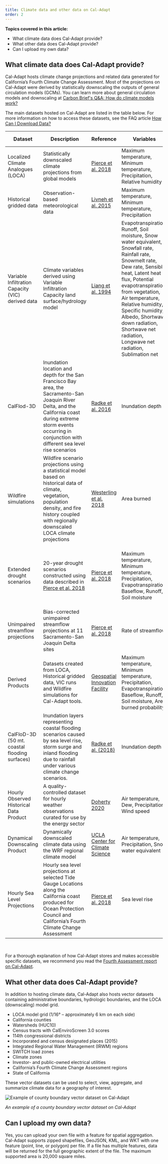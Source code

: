 ```yaml
---
title: Climate data and other data on Cal-Adapt
order: 2
---
```


**Topics covered in this article:**

- What climate data does Cal-Adapt provide?
- What other data does Cal-Adapt provide?
- Can I upload my own data?

## What climate data does Cal-Adapt provide?

Cal-Adapt hosts climate change projections and related data generated for California’s Fourth Climate Change Assessment. Most of the projections on Cal-Adapt were derived by statistically downscaling the outputs of general circulation models (GCMs). You can learn more about general circulation models and downscaling at [Carbon Brief's Q&A: How do climate models work?](https://www.carbonbrief.org/qa-how-do-climate-models-work)

The main datasets hosted on Cal-Adapt are listed in the table below. For more information on how to access these datasets, see the FAQ article [How Can I Download Data?](/help/faqs/how-can-i-download-data/)

<div class="table-wrapper">

| Dataset                                           | Description                                                                                                                                                                                                                 | Reference                                                                                                             | Variables                                                                                                                                                                                                                                                                                                                                       | Scenarios                                                                    | Time periods        |
|---------------------------------------------------|-----------------------------------------------------------------------------------------------------------------------------------------------------------------------------------------------------------------------------|-----------------------------------------------------------------------------------------------------------------------|-------------------------------------------------------------------------------------------------------------------------------------------------------------------------------------------------------------------------------------------------------------------------------------------------------------------------------------------------|------------------------------------------------------------------------------|---------------------|
| Localized Climate Analogues (LOCA)                | Statistically downscaled climate projections from global models                                                                                                                                                             | [Pierce et al. 2018](https://www.energy.ca.gov/sites/default/files/2019-11/Projections_CCCA4-CEC-2018-006_ADA.pdf)     | Maximum temperature, Minimum temperature, Precipitation, Relative humidity                                                                                                                                                                                                                                                                       | Modeled historical, RCP 4.5, RCP 8.5                                           | 1950-2005, 2006-2100 |
| Historical gridded data                           | Observation-based meteorological data                                                                                                                                                                                       | [Livneh et al. 2015](https://www.nature.com/articles/sdata201542)                                                      | Maximum temperature, Minimum temperature, Precipitation                                                                                                                                                                                                                                                                                           | Observed historical                                                          | 1950-2013           |
| Variable Infiltration Capacity (VIC) derived data | Climate variables derived using Variable Infiltration Capacity land surface/hydrology model                                                                                                                                 | [Liang et al. 1994](https://agupubs.onlinelibrary.wiley.com/doi/abs/10.1029/94JD00483)                                 | Evapotranspiration, Runoff, Soil moisture, Snow water equivalent, Snowfall rate, Rainfall rate, Snowmelt rate, Dew rate, Sensible heat, Latent heat flux, Potential evapotranspiration from vegetation, Air temperature, Relative humidity, Specific humidity, Albedo, Shortwave down radiation, Shortwave net radiation, Longwave net radiation, Sublimation net | Observed historical, RCP 4.5, RCP 8.5                                          | 1950-2013, 2006-2100 |
| CalFlod-3D                                        | Inundation location and depth for the San Francisco Bay area, the Sacramento-San Joaquin River Delta, and the California coast during extreme storm events occurring in conjunction with different sea level rise scenarios | [Radke et al. 2016](https://cal-adapt.org/media/files/CEC-500-2017-008.pdf)                                            | Inundation depth                                                                                                                                                                                                                                                                                                                                | 0.5 meters rise, 1.0 meters rise, 1.41 meters rise                             | N/A                 |
| Wildfire simulations                              | Wildfire scenario projections using a statistical model based on historical data of climate, vegetation, population density, and fire history coupled with regionally downscaled LOCA climate projections                   | [Westerling et al. 2018](https://www.energy.ca.gov/sites/default/files/2019-11/Projections_CCCA4-CEC-2018-014_ADA.pdf) | Area burned                                                                                                                                                                                                                                                                                                                                     | RCP 4.5, RCP 8.5, Low population, Central population, High population            | 1960-2099           |
| Extended drought scenarios                        | 20-year drought scenarios constructed using data described in [Pierce et al. 2018](https://www.energy.ca.gov/sites/default/files/2019-11/Projections_CCCA4-CEC-2018-006_ADA.pdf)                                             | [Pierce et al. 2018](https://www.energy.ca.gov/sites/default/files/2019-11/Projections_CCCA4-CEC-2018-006_ADA.pdf)     | Maximum temperature, Minimum temperature, Precipitation, Evapotranspiration, Baseflow, Runoff, Soil moisture                                                                                                                                                                                                                                          | Early 21st century drought (2023-2042), Late 21st century drought (2051-2070) | 2018-2046, 2046-2074 |
| Unimpaired streamflow projections                 | Bias-corrected unimpaired streamflow projections at 11 Sacramento-San Joaquin Delta sites                                                                                                                                   | [Pierce et al. 2018](https://www.energy.ca.gov/sites/default/files/2019-11/Projections_CCCA4-CEC-2018-006_ADA.pdf)     | Rate of streamflow                                                                                                                                                                                                                                                                                                                              | Observed historical, Modeled historical, RCP 4.5, RCP 8.5                       | 1922-2015, 1951-2100 |
| Derived Products                                  | Datasets created from LOCA, Historical gridded data, VIC runs and Wildfire simulations for Cal-Adapt tools.                                                                                                                        | [Geospatial Innovation Facility](https://www.energy.ca.gov/sites/default/files/2019-11/Projections_CCCA4-CEC-2018-015_ADA.pdf) | Maximum temperature, Minimum temperature, Precipitation, Evapotranspiration, Baseflow, Runoff, Soil moisture, Area burned probability | Observed historical, Modeled historical, RCP 4.5, RCP 8.5 | 1950-2013, 2006-2100 |
| CalFloD-3D (50 mt. coastal flooding surfaces)     | Inundation layers representing coastal flooding scenarios caused by sea level rise, storm surge and inland flooding due to rainfall under various climate change scenarios. | [Radke et al. (2018)](https://www.energy.ca.gov/sites/default/files/2019-11/Energy_CCCA4-CEC-2018-012_ADA.pdf) | Inundation depth | RCP 4.5, RCP 8.5 | 2000-2100 |
| Hourly Observed Historical Data Product           | A quality-controlled dataset for hourly weather observations curated for use by the energy sector                                                                      | [Doherty 2020](https://www.energy.ca.gov/publications/2020/weather-and-climate-informatics-electricity-sector-subdaily-observations-and) | Air temperature, Dew, Precipitation, Wind speed | Observed historical | 1940-2021 |
| Dynamical Downscaling Product | Dynamically downscaled climate data using the WRF regional climate model | [UCLA Center for Climate Science](https://agupubs.onlinelibrary.wiley.com/doi/full/10.1029/2018GL080362) | Air temperature, Precipitation, Snow water equivalent | Observed historical, RCP 8.5 | 1991-2000, 2091-2100 |
| Hourly Sea Level Projections | Hourly sea level projections at selected Tide Gauge Locations along the California coast produced for Ocean Protection Council and  California’s Fourth Climate Change Assessment | [Pierce et al. 2018](https://www.energy.ca.gov/sites/default/files/2019-11/Projections_CCCA4-CEC-2018-006_ADA.pdf) | Sea level rise | RCP 4.5, RCP 8.5 | 2000-2100 |
</div><br>

For a thorough explanation of how Cal-Adapt stores and makes accessible specific datasets, we recommend you read the [Fourth Assessment report on Cal-Adapt](https://www.energy.ca.gov/sites/default/files/2019-11/Projections_CCCA4-CEC-2018-015_ADA.pdf).

## What other data does Cal-Adapt provide?

In addition to hosting climate data, Cal-Adapt also hosts vector datasets containing administrative boundaries, hydrologic boundaries, and the LOCA (downscaling) model grid.

- LOCA model grid (1/16° – approximately 6 km on each side)
- California counties
- Watersheds (HUC10)
- Census tracts with CalEnviroScreen 3.0 scores
- 114th congressional districts
- Incorporated and census designated places (2015)
- Integrated Regional Water Management (IRWM) regions
- SWITCH load zones
- Climate zones
- Investor- and public-owned electrical utilities
- California’s Fourth Climate Change Assessment regions
- State of California

These vector datasets can be used to select, view, aggregate, and summarize climate data for a geography of interest.

<img class="img--get-started" alt="Example of county boundary vector dataset on Cal-Adapt" src="img/get-started/gs2_lccs_county_boundary_lg.jpg" srcset="img/get-started/gs2_lccs_county_boundary_sm.jpg 375w, img/get-started/gs2_lccs_county_boundary_lg.jpg 768w" sizes="(max-width: 375px) 375px, 768px">

_An example of a county boundary vector dataset on Cal-Adapt_

## Can I upload my own data?

Yes, you can upload your own file with a feature for spatial aggregation. Cal-Adapt supports zipped shapefiles, GeoJSON, KML, and WKT with one feature (point, line, or polygon) per file. If a file has multiple features, data will be returned for the full geographic extent of the file. The maximum supported area is 20,000 square miles.
